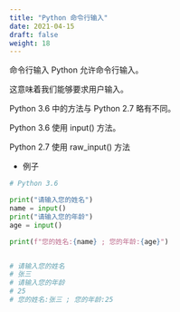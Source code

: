 ```yaml
---
title: "Python 命令行输入"
date: 2021-04-15
draft: false
weight: 18
---
```


命令行输入
Python 允许命令行输入。

这意味着我们能够要求用户输入。

Python 3.6 中的方法与 Python 2.7 略有不同。

Python 3.6 使用 input() 方法。

Python 2.7 使用 raw_input() 方法

+ 例子

```python
# Python 3.6

print("请输入您的姓名")
name = input()
print("请输入您的年龄")
age = input()

print(f"您的姓名:{name} ; 您的年龄:{age}")


# 请输入您的姓名
# 张三
# 请输入您的年龄
# 25
# 您的姓名:张三 ; 您的年龄:25
```

